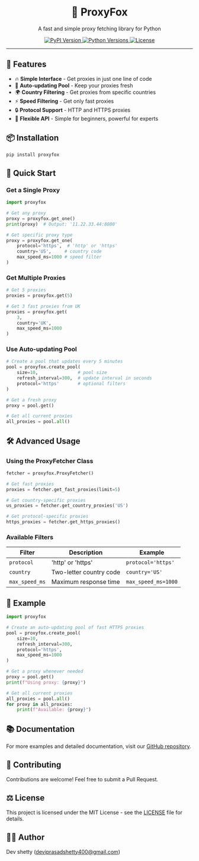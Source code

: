 <p align="center">
  <h1 align="center">🦊 ProxyFox</h1>
  <p align="center">A fast and simple proxy fetching library for Python</p>
</p>

<p align="center">
  <a href="https://pypi.org/project/proxyfox/">
    <img src="https://img.shields.io/pypi/v/proxyfox" alt="PyPI Version">
  </a>
  <a href="https://pypi.org/project/proxyfox/">
    <img src="https://img.shields.io/pypi/pyversions/proxyfox" alt="Python Versions">
  </a>
  <a href="https://github.com/redmoon0x/proxyfox/blob/master/LICENSE">
    <img src="https://img.shields.io/github/license/redmoon0x/proxyfox" alt="License">
  </a>
</p>

---

## 🚀 Features

- 🔥 **Simple Interface** - Get proxies in just one line of code
- 🔄 **Auto-updating Pool** - Keep your proxies fresh
- 🌍 **Country Filtering** - Get proxies from specific countries
- ⚡ **Speed Filtering** - Get only fast proxies
- 🔒 **Protocol Support** - HTTP and HTTPS proxies
- 💪 **Flexible API** - Simple for beginners, powerful for experts

## 📦 Installation

```bash
pip install proxyfox
```

## 🎯 Quick Start

### Get a Single Proxy

```python
import proxyfox

# Get any proxy
proxy = proxyfox.get_one()
print(proxy)  # Output: '11.22.33.44:8080'

# Get specific proxy type
proxy = proxyfox.get_one(
    protocol='https',  # 'http' or 'https'
    country='US',     # country code
    max_speed_ms=1000 # speed filter
)
```

### Get Multiple Proxies

```python
# Get 5 proxies
proxies = proxyfox.get(5)

# Get 3 fast proxies from UK
proxies = proxyfox.get(
    3, 
    country='UK',
    max_speed_ms=1000
)
```

### Use Auto-updating Pool

```python
# Create a pool that updates every 5 minutes
pool = proxyfox.create_pool(
    size=10,               # pool size
    refresh_interval=300,  # update interval in seconds
    protocol='https'       # optional filters
)

# Get a fresh proxy
proxy = pool.get()

# Get all current proxies
all_proxies = pool.all()
```

## 🛠️ Advanced Usage

### Using the ProxyFetcher Class

```python
fetcher = proxyfox.ProxyFetcher()

# Get fast proxies
proxies = fetcher.get_fast_proxies(limit=5)

# Get country-specific proxies
us_proxies = fetcher.get_country_proxies('US')

# Get protocol-specific proxies
https_proxies = fetcher.get_https_proxies()
```

### Available Filters

| Filter | Description | Example |
|--------|-------------|---------|
| `protocol` | 'http' or 'https' | `protocol='https'` |
| `country` | Two-letter country code | `country='US'` |
| `max_speed_ms` | Maximum response time | `max_speed_ms=1000` |

## 📝 Example

```python
import proxyfox

# Create an auto-updating pool of fast HTTPS proxies
pool = proxyfox.create_pool(
    size=10,
    refresh_interval=300,
    protocol='https',
    max_speed_ms=1000
)

# Get a proxy whenever needed
proxy = pool.get()
print(f"Using proxy: {proxy}")

# Get all current proxies
all_proxies = pool.all()
for proxy in all_proxies:
    print(f"Available: {proxy}")
```

## 📚 Documentation

For more examples and detailed documentation, visit our [GitHub repository](https://github.com/redmoon0x/proxyfox).

## 🤝 Contributing

Contributions are welcome! Feel free to submit a Pull Request.

## ⚖️ License

This project is licensed under the MIT License - see the [LICENSE](LICENSE) file for details.

## 👨‍💻 Author

Dev shetty (deviprasadshetty400@gmail.com)
